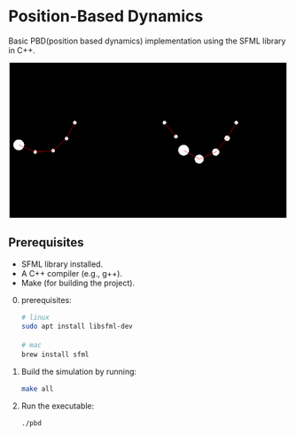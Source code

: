 # Position-Based Dynamics
Basic PBD(position based dynamics) implementation using the SFML library in C++.

<div align="center">
  <img src="simulation.gif" alt="Simulation Demo" width="500">
</div>

## Prerequisites
- SFML library installed.
- A C++ compiler (e.g., g++).
- Make (for building the project).

0. prerequisites:
   ```bash
   # linux
   sudo apt install libsfml-dev
   
   # mac
   brew install sfml
   ```
1. Build the simulation by running:
   ```bash
   make all
   ```
2. Run the executable:
   ```bash
   ./pbd
   ```


